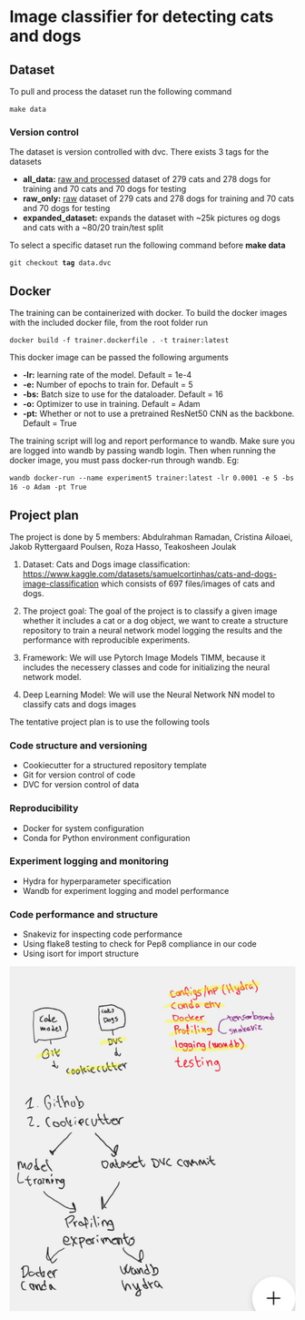 # Image classifier for detecting cats and dogs

## Dataset

To pull and process the dataset run the following command

<pre><code>make data
</code></pre>

### Version control

The dataset is version controlled with dvc. There exists 3 tags for the datasets

- <b>all_data:</b> <u>raw and processed</u> dataset of 279 cats and 278 dogs for training and 70 cats and 70 dogs for testing
- <b>raw_only:</b> <u>raw</u> dataset of 279 cats and 278 dogs for training and 70 cats and 70 dogs for testing
- <b>expanded_dataset:</b> expands the dataset with ~25k pictures og dogs and cats with a ~80/20 train/test split

To select a specific dataset run the following command before **make data**
<pre><code>git checkout <b>tag</b> data.dvc
</code></pre>

## Docker

The training can be containerized with docker. To build the docker images with the included docker file, from the root folder run

<pre><code>docker build -f trainer.dockerfile . -t trainer:latest
</code></pre>

This docker image can be passed the following arguments

- <b>-lr:</b> learning rate of the model. Default = 1e-4
- <b>-e:</b> Number of epochs to train for. Default = 5
- <b>-bs:</b> Batch size to use for the dataloader. Default = 16
- <b>-o:</b> Optimizer to use in training. Default = Adam
- <b>-pt:</b> Whether or not to use a pretrained ResNet50 CNN as the backbone. Default = True

The training script will log and report performance to wandb. Make sure you are logged into wandb by passing wandb login. Then when running the docker image, you must pass docker-run through wandb. Eg:

<pre><code>wandb docker-run --name experiment5 trainer:latest -lr 0.0001 -e 5 -bs 16 -o Adam -pt True</pre></code>


## Project plan

The project is done by 5 members: Abdulrahman Ramadan, Cristina Ailoaei, Jakob Ryttergaard Poulsen,  Roza Hasso, Teakosheen Joulak

1. Dataset: Cats and Dogs image classification: https://www.kaggle.com/datasets/samuelcortinhas/cats-and-dogs-image-classification
which consists of 697 files/images of cats and dogs.

2. The  project goal:  The goal of the project is to classify a given image whether it includes a cat or a dog object, we want to create a structure repository to train a neural network model 
logging the results and the performance with reproducible  experiments. 

3. Framework: We will use Pytorch Image Models TIMM, because it includes the necessery classes and code for initializing the neural network model. 

4. Deep Learning Model: We will use the Neural Network NN model to classify cats and dogs images

The tentative project plan is to use the following tools


### Code structure and versioning
- Cookiecutter for a structured repository template
- Git for version control of code
- DVC for version control of data

### Reproducibility
- Docker for system configuration
- Conda for Python environment configuration

### Experiment logging and monitoring
- Hydra for hyperparameter specification
- Wandb for experiment logging and model performance

### Code performance and structure
- Snakeviz for inspecting code performance
- Using flake8 testing to check for Pep8 compliance in our code
- Using isort for import structure



![project plan](reports/figures/project_plan.png)
